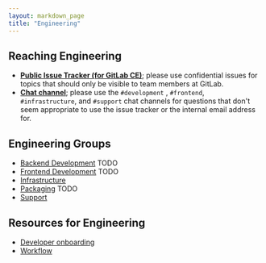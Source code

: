 ```yaml
---
layout: markdown_page
title: "Engineering"
---
```


## Reaching Engineering<a name="reach-engineering"></a>

- [**Public Issue Tracker (for GitLab CE)**](https://gitlab.com/gitlab-org/gitlab-ce); please use confidential issues for topics that should only be visible to team members at GitLab.
- [**Chat channel**](https://gitlab.slack.com/archives/development); please use the `#development` , `#frontend`, `#infrastructure`, and `#support` chat channels for questions that don't seem appropriate to use the issue tracker or the internal email address for.

## Engineering Groups

- [Backend Development]() TODO
- [Frontend Development]() TODO
- [Infrastructure](/handbook/infrastructure)
- [Packaging]() TODO
- [Support](/handbook/support)

## Resources for Engineering

- [Developer onboarding](/handbook/developer-onboarding)
- [Workflow](/handbook/workflow)
